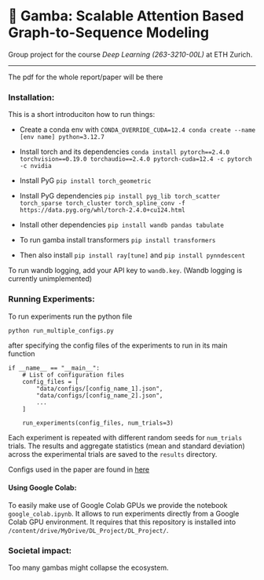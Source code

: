 # 🦐 Gamba: Scalable Attention Based Graph-to-Sequence Modeling

Group project for the course _Deep Learning (263-3210-00L)_ at ETH Zurich.
___

The pdf for the whole report/paper will be there

### Installation:
This is a short introduciton how to run things:

* Create a conda env with `CONDA_OVERRIDE_CUDA=12.4 conda create --name [env name] python=3.12.7`
* Install torch and its dependencies `conda install pytorch==2.4.0 torchvision==0.19.0 torchaudio==2.4.0 pytorch-cuda=12.4 -c pytorch -c nvidia`
* Install PyG `pip install torch_geometric`
* Install PyG dependencies `pip install pyg_lib torch_scatter torch_sparse torch_cluster torch_spline_conv -f https://data.pyg.org/whl/torch-2.4.0+cu124.html`
* Install other dependencies `pip install wandb pandas tabulate`


* To run gamba install transformers `pip install transformers`

* Then also install `pip install ray[tune]` and `pip install pynndescent`

To run wandb logging, add your API key to `wandb.key`. (Wandb logging is currently unimplemented)

### Running Experiments:

To run experiments run the python file

```bash
python run_multiple_configs.py
```

after specifying the config files of the experiments to run in its main function

```python3
if __name__ == "__main__":
    # List of configuration files
    config_files = [
        "data/configs/[config_name_1].json",
        "data/configs/[config_name_2].json",
        ...
    ]

    run_experiments(config_files, num_trials=3) 
```

Each experiment is repeated with different random seeds for `num_trials` trials. The results and aggregate statistics (mean and standard deviation) across the experimental trials are saved to the `results` directory.

Configs used in the paper are found in [here](data/configs/Paper_Experiments)

#### Using Google Colab:

To easily make use of Google Colab GPUs we provide the notebook `google_colab.ipynb`. It allows to run experiments directly from a Google Colab GPU environment. It requires that this repository is installed into `/content/drive/MyDrive/DL_Project/DL_Project/`.

### Societal impact:
Too many gambas might collapse the ecosystem.